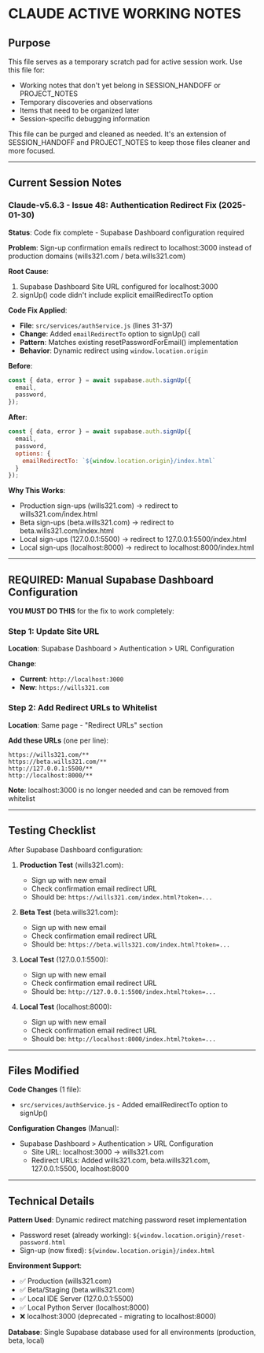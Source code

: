 # CLAUDE ACTIVE WORKING NOTES

## Purpose

This file serves as a temporary scratch pad for active session work. Use this file for:
- Working notes that don't yet belong in SESSION_HANDOFF or PROJECT_NOTES
- Temporary discoveries and observations
- Items that need to be organized later
- Session-specific debugging information

This file can be purged and cleaned as needed. It's an extension of SESSION_HANDOFF and PROJECT_NOTES to keep those files cleaner and more focused.

---

## Current Session Notes

### Claude-v5.6.3 - Issue 48: Authentication Redirect Fix (2025-01-30)

**Status**: Code fix complete - Supabase Dashboard configuration required

**Problem**: Sign-up confirmation emails redirect to localhost:3000 instead of production domains (wills321.com / beta.wills321.com)

**Root Cause**:
1. Supabase Dashboard Site URL configured for localhost:3000
2. signUp() code didn't include explicit emailRedirectTo option

**Code Fix Applied**:
- **File**: `src/services/authService.js` (lines 31-37)
- **Change**: Added `emailRedirectTo` option to signUp() call
- **Pattern**: Matches existing resetPasswordForEmail() implementation
- **Behavior**: Dynamic redirect using `window.location.origin`

**Before**:
```javascript
const { data, error } = await supabase.auth.signUp({
  email,
  password,
});
```

**After**:
```javascript
const { data, error } = await supabase.auth.signUp({
  email,
  password,
  options: {
    emailRedirectTo: `${window.location.origin}/index.html`
  }
});
```

**Why This Works**:
- Production sign-ups (wills321.com) → redirect to wills321.com/index.html
- Beta sign-ups (beta.wills321.com) → redirect to beta.wills321.com/index.html
- Local sign-ups (127.0.0.1:5500) → redirect to 127.0.0.1:5500/index.html
- Local sign-ups (localhost:8000) → redirect to localhost:8000/index.html

---

## REQUIRED: Manual Supabase Dashboard Configuration

**YOU MUST DO THIS** for the fix to work completely:

### Step 1: Update Site URL
**Location**: Supabase Dashboard > Authentication > URL Configuration

**Change**:
- **Current**: `http://localhost:3000`
- **New**: `https://wills321.com`

### Step 2: Add Redirect URLs to Whitelist
**Location**: Same page - "Redirect URLs" section

**Add these URLs** (one per line):
```
https://wills321.com/**
https://beta.wills321.com/**
http://127.0.0.1:5500/**
http://localhost:8000/**
```

**Note**: localhost:3000 is no longer needed and can be removed from whitelist

---

## Testing Checklist

After Supabase Dashboard configuration:

1. **Production Test** (wills321.com):
   - Sign up with new email
   - Check confirmation email redirect URL
   - Should be: `https://wills321.com/index.html?token=...`

2. **Beta Test** (beta.wills321.com):
   - Sign up with new email
   - Check confirmation email redirect URL
   - Should be: `https://beta.wills321.com/index.html?token=...`

3. **Local Test** (127.0.0.1:5500):
   - Sign up with new email
   - Check confirmation email redirect URL
   - Should be: `http://127.0.0.1:5500/index.html?token=...`

4. **Local Test** (localhost:8000):
   - Sign up with new email
   - Check confirmation email redirect URL
   - Should be: `http://localhost:8000/index.html?token=...`

---

## Files Modified

**Code Changes** (1 file):
- `src/services/authService.js` - Added emailRedirectTo option to signUp()

**Configuration Changes** (Manual):
- Supabase Dashboard > Authentication > URL Configuration
  - Site URL: localhost:3000 → wills321.com
  - Redirect URLs: Added wills321.com, beta.wills321.com, 127.0.0.1:5500, localhost:8000

---

## Technical Details

**Pattern Used**: Dynamic redirect matching password reset implementation
- Password reset (already working): `${window.location.origin}/reset-password.html`
- Sign-up (now fixed): `${window.location.origin}/index.html`

**Environment Support**:
- ✅ Production (wills321.com)
- ✅ Beta/Staging (beta.wills321.com)
- ✅ Local IDE Server (127.0.0.1:5500)
- ✅ Local Python Server (localhost:8000)
- ❌ localhost:3000 (deprecated - migrating to localhost:8000)

**Database**: Single Supabase database used for all environments (production, beta, local)
